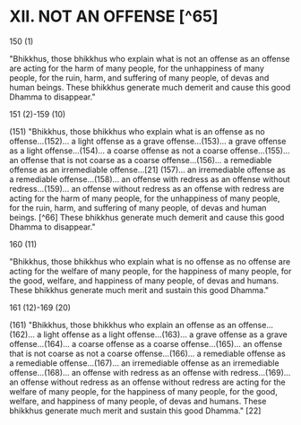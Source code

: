 # XII. NOT AN OFFENSE [^65]

150 (1)

"Bhikkhus, those bhikkhus who explain what is not an offense as an offense are acting for the harm of many people, for the unhappiness of many people, for the ruin, harm, and suffering of many people, of devas and human beings. These bhikkhus generate much demerit and cause this good Dhamma to disappear."

151 (2)-159 (10)

(151) "Bhikkhus, those bhikkhus who explain what is an offense as no offense...(152)... a light offense as a grave offense...(153)... a grave offense as a light offense...(154)... a coarse offense as not a coarse offense...(155)... an offense that is not coarse as a coarse offense...(156)... a remediable offense as an irremediable offense...[21] (157)... an irremediable offense as a remediable offense...(158)... an offense with redress as an offense without redress...(159)... an offense without redress as an offense with redress are acting for the harm of many people, for the unhappiness of many people, for the ruin, harm, and suffering of many people, of devas and human beings. [^66] These bhikkhus generate much demerit and cause this good Dhamma to disappear."

160 (11)

"Bhikkhus, those bhikkhus who explain what is no offense as no offense are acting for the welfare of many people, for the happiness of many people, for the good, welfare, and happiness of many people, of devas and humans. These bhikkhus generate much merit and sustain this good Dhamma."

161 (12)-169 (20)

(161) "Bhikkhus, those bhikkhus who explain an offense as an offense...(162)... a light offense as a light offense...(163)... a grave offense as a grave offense...(164)... a coarse offense as a coarse offense...(165)... an offense that is not coarse as not a coarse offense...(166)... a remediable offense as a remediable offense...(167)... an irremediable offense as an irremediable offense...(168)... an offense with redress as an offense with redress...(169)... an offense without redress as an offense without redress are acting for the welfare of many people, for the happiness of many people, for the good, welfare, and happiness of many people, of devas and humans. These bhikkhus generate much merit and sustain this good Dhamma." [22]

